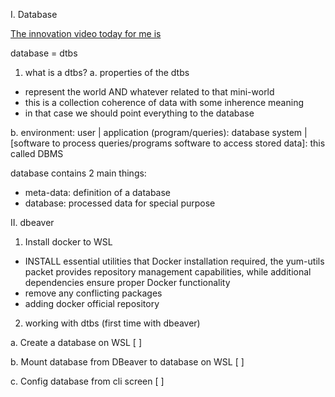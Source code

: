 I.  Database 

[The innovation video today for me is](https://www.youtube.com/watch?v=o8NPllzkFhE)

database = dtbs

1. what is a dtbs?
a. properties of the dtbs

- represent the world AND whatever related to that mini-world
- this is a collection coherence of data with some inherence meaning
- in that case we should point everything to the database

b. environment:
user
|
application (program/queries): database system
|
[software to process queries/programs 
software to access stored data]: this called DBMS

database contains 2 main things:
- meta-data: definition of a database 
- database: processed data for special purpose

II. dbeaver

1. Install docker to WSL
- INSTALL essential utilities that Docker installation required, the yum-utils packet provides repository management capabilities, while additional dependencies ensure proper Docker functionality
- remove any conflicting packages
- adding docker official repository

2. working with dtbs (first time with dbeaver)

a. Create a database on WSL [ ]

b. Mount database from DBeaver to database on WSL [ ]

c. Config database from cli screen [ ]